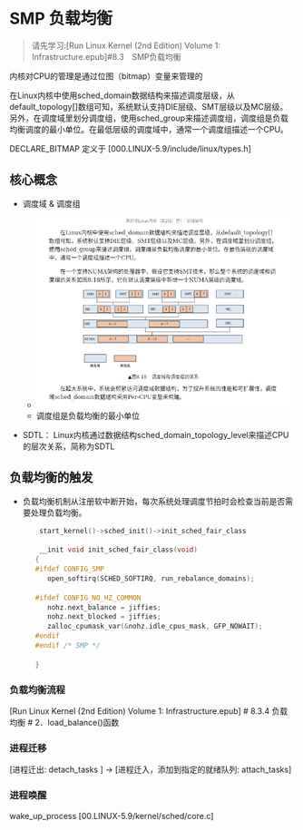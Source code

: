 # SMP 负载均衡
> 请先学习:[Run Linux Kernel (2nd Edition) Volume 1: Infrastructure.epub]#8.3　SMP负载均衡

内核对CPU的管理是通过位图（bitmap）变量来管理的

在Linux内核中使用sched_domain数据结构来描述调度层级，从default_topology[]数组可知，系统默认支持DIE层级、SMT层级以及MC层级。另外，在调度域里划分调度组，使用sched_group来描述调度组，调度组是负载均衡调度的最小单位。在最低层级的调度域中，通常一个调度组描述一个CPU。

DECLARE_BITMAP 定义于 [000.LINUX-5.9/include/linux/types.h]


## 核心概念
- 调度域 & 调度组
  + ![wechat_2025-07-11_103236_467.png](./999.IMGS/wechat_2025-07-11_103236_467.png)
  + 调度组是负载均衡的最小单位


- SDTL： Linux内核通过数据结构sched_domain_topology_level来描述CPU的层次关系，简称为SDTL



## 负载均衡的触发
- 负载均衡机制从注册软中断开始，每次系统处理调度节拍时会检查当前是否需要处理负载均衡。
  ```c
      start_kernel()->sched_init()->init_sched_fair_class

      __init void init_sched_fair_class(void)
     {
     #ifdef CONFIG_SMP
     	open_softirq(SCHED_SOFTIRQ, run_rebalance_domains);
     
     #ifdef CONFIG_NO_HZ_COMMON
     	nohz.next_balance = jiffies;
     	nohz.next_blocked = jiffies;
     	zalloc_cpumask_var(&nohz.idle_cpus_mask, GFP_NOWAIT);
     #endif
     #endif /* SMP */
     
     }
  ```

### 负载均衡流程
[Run Linux Kernel (2nd Edition) Volume 1: Infrastructure.epub] # 8.3.4 负载均衡 # 2．load_balance()函数


### 进程迁移
[进程迁出: detach_tasks ] -> [进程迁入，添加到指定的就绪队列: attach_tasks]


### 进程唤醒
wake_up_process [00.LINUX-5.9/kernel/sched/core.c]